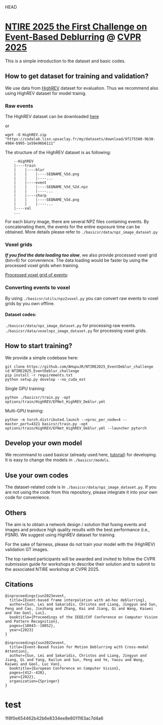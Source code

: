 HEAD
# [NTIRE 2025 the First Challenge on Event-Based Deblurring](https://codalab.lisn.upsaclay.fr/competitions/21498) @ [CVPR 2025](https://cvlai.net/ntire/2025/)

This is a simple introduction to the dataset and basic codes.

## How to get dataset for training and validation?
We use data from [HighREV](https://openaccess.thecvf.com/content/CVPR2023/html/Sun_Event-Based_Frame_Interpolation_With_Ad-Hoc_Deblurring_CVPR_2023_paper.html) dataset for evaluation. Thus we recommend also using HighREV dataset for model trainig.

### Raw events
The HighREV dataset can be downloaded [here](https://codalab.lisn.upsaclay.fr/my/datasets/download/9f275580-9b38-4984-b995-1e59e96b6111)

or 

`
wget -O HighREV.zip "https://codalab.lisn.upsaclay.fr/my/datasets/download/9f275580-9b38-4984-b995-1e59e96b6111"
`

The structure of the HighREV dataset is as following:

```
    --HighREV
    |----train
    |    |----blur
    |    |    |----SEQNAME_%5d.png
    |    |    |----...
    |    |----event
    |    |    |----SEQNAME_%5d_%2d.npz
    |    |    |----...
    |    |----sharp
    |    |    |----SEQNAME_%5d.png
    |    |    |----...
    |----val
    ...

```
For each blurry image, there are several NPZ files containing events. By concatenating them, the events for the entire exposure time can be obtained. More details please refer to `./basicsr/data/npz_image_dataset.py`


### Voxel grids
***If you find the data loading too slow***, we also provide processed voxel grid (bin=6) for convenience. The data loading would be faster by using the processed voxel grids when training.

[Processed voxel grid of events](https://codalab.lisn.upsaclay.fr/my/datasets/download/c83e95ab-d4e6-4b9f-b7de-e3d3b45356e3): 

### Converting events to voxel
By using `./basicsr/utils/npz2voxel.py` you can convert raw events to voxel grids by you own offline.

#### Dataset codes:
`./basicsr/data/npz_image_dataset.py` for processing raw events.
`./basicsr/data/voxelnpz_image_dataset.py` for processing voxel grids.




## How to start training?

We provide a simple codebase here:


```
git clone https://github.com/AHupuJR/NTIRE2025_EventDeblur_challenge
cd NTIRE2025_EventDeblur_challenge
pip install -r requirements.txt
python setup.py develop --no_cuda_ext
```
Single GPU training:
```
python ./basicsr/train.py -opt options/train/HighREV/EFNet_HighREV_Deblur.yml
```
Multi-GPU training:
```
python -m torch.distributed.launch --nproc_per_node=4 --master_port=4321 basicsr/train.py -opt options/train/HighREV/EFNet_HighREV_Deblur.yml --launcher pytorch
```

## Develop your own model
We recommand to used basicsr (already used here, [tutorial](https://github.com/XPixelGroup/BasicSR)) for developing. It is easy to change the models in `./basicsr/models`.



## Use your own codes
The dataset-related code is in `./basicsr/data/npz_image_dataset.py`. If you are not using the code from this repository, please integrate it into your own code for convenience.


## Others
The aim is to obtain a network design / solution that fusing events and images and produce high quality results with the best performance (i.e., PSNR). We suggest using HighREV dataset for training.

For the sake of fairness, please do not train your model with the (HighREV) validation GT images.


The top ranked participants will be awarded and invited to follow the CVPR submission guide for workshops to describe their solution and to submit to the associated NTIRE workshop at CVPR 2025.
   
<!-- ## How to add your model to this baseline?
1. Register your team in the [Google Spreadsheet](https://docs.google.com/spreadsheets/d/1XVa8LIaAURYpPvMf7i-_Yqlzh-JsboG0hvcnp-oI9rs/edit?usp=sharing) and get your team ID.
2. Put your the code of your model in `./models/[Your_Team_ID]_[Your_Model_Name].py`
   - Please add **only one** file in the folder `./models`. **Please do not add other submodules**.
   - Please zero pad [Your_Team_ID] into two digits: e.g. 00, 01, 02 
3. Put the pretrained model in `./model_zoo/[Your_Team_ID]_[Your_Model_Name].[pth or pt or ckpt]`
   - Please zero pad [Your_Team_ID] into two digits: e.g. 00, 01, 02  
4. Add your model to the model loader `./test_demo/select_model` as follows:
    ```python
        elif model_id == [Your_Team_ID]:
            # define your model and load the checkpoint
    ```
   - Note: Please set the correct data_range, either 255.0 or 1.0
5. Send us the command to download your code, e.g, 
   - `git clone [Your repository link]`
   - We will do the following steps to add your code and model checkpoint to the repository.
This repository shows how to add noise to synthesize the noisy image. It also shows how you can save an image. -->



## Citations

```
@inproceedings{sun2023event,
  title={Event-based frame interpolation with ad-hoc deblurring},
  author={Sun, Lei and Sakaridis, Christos and Liang, Jingyun and Sun, Peng and Cao, Jiezhang and Zhang, Kai and Jiang, Qi and Wang, Kaiwei and Van Gool, Luc},
  booktitle={Proceedings of the IEEE/CVF Conference on Computer Vision and Pattern Recognition},
  pages={18043--18052},
  year={2023}
}

@inproceedings{sun2022event,
  title={Event-Based Fusion for Motion Deblurring with Cross-modal Attention},
  author={Sun, Lei and Sakaridis, Christos and Liang, Jingyun and Jiang, Qi and Yang, Kailun and Sun, Peng and Ye, Yaozu and Wang, Kaiwei and Gool, Luc Van},
  booktitle={European Conference on Computer Vision},
  pages={412--428},
  year={2022},
  organization={Springer}
}
```

# test
 1f8f0e654462b42b6e8334ee8e8011163ac7d4a6
